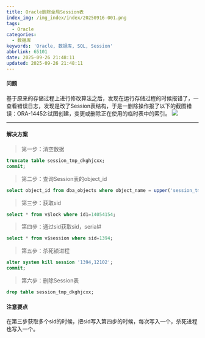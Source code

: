 ```yaml
---
title: Oracle删除全局Session表
index_img: /img_index/index/20250916-001.png
tags:
  - Oracle
categories:
  - 数据库
keywords: 'Oracle, 数据库, SQL, Session'
abbrlink: 65101
date: 2025-09-26 21:48:11
updated: 2025-09-26 21:48:11
---
```



#### 问题

基于原来的存储过程上进行修改算法之后，发现在运行存储过程的时候报错了，一查看错误日志，发现是改了Session表结构，于是一删除操作报了以下的截图错误：ORA-14452:试图创建，变更或删除正在使用的临时表中的索引。
![](error.PNG)


<!--more-->
<hr />

#### 解决方案

> 第一步：清空数据

```SQL
truncate table session_tmp_dkghjcxx;
commit;
```

> 第二步：查询Session表的object_id
```SQL
select object_id from dba_objects where object_name = upper('session_tmp_dkghjcxx');
```

> 第三步：获取sid
```SQL
select * from v$lock where id1=14054154;  
```

> 第四步：通过sid获取sid，serial#
```SQL
select * from v$session where sid=1394;
```

> 第五步：杀死锁进程
```SQL
alter system kill session '1394,12102';
commit;
```

> 第六步：删除Session表
```SQL
drop table session_tmp_dkghjcxx;
```


#### 注意要点
在第三步获取多个sid的时候，把sid写入第四步的时候，每次写入一个，杀死进程也写入一个。